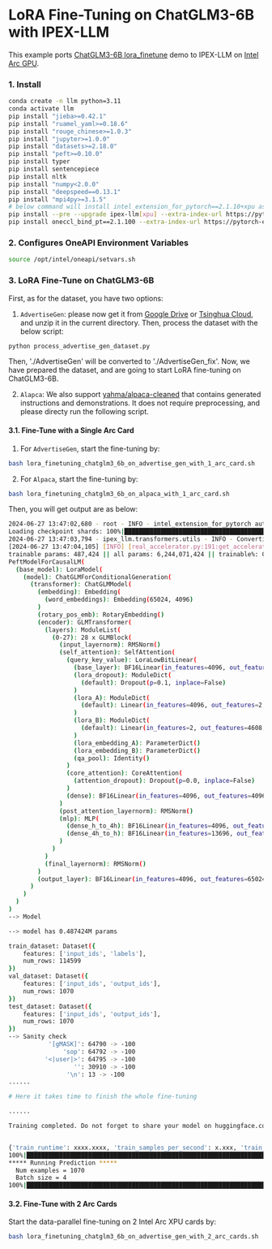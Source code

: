 # LoRA Fine-Tuning on ChatGLM3-6B with IPEX-LLM

This example ports [ChatGLM3-6B lora_finetune](https://github.com/THUDM/ChatGLM3/blob/main/finetune_demo/lora_finetune.ipynb) demo to IPEX-LLM on [Intel Arc GPU](../../README.md).

### 1. Install

```bash
conda create -n llm python=3.11
conda activate llm
pip install "jieba>=0.42.1"
pip install "ruamel_yaml>=0.18.6"
pip install "rouge_chinese>=1.0.3"
pip install "jupyter>=1.0.0"
pip install "datasets>=2.18.0"
pip install "peft>=0.10.0"
pip install typer
pip install sentencepiece
pip install nltk
pip install "numpy<2.0.0"
pip install "deepspeed==0.13.1"
pip install "mpi4py>=3.1.5"
# below command will install intel_extension_for_pytorch==2.1.10+xpu as default
pip install --pre --upgrade ipex-llm[xpu] --extra-index-url https://pytorch-extension.intel.com/release-whl/stable/xpu/us/
pip install oneccl_bind_pt==2.1.100 --extra-index-url https://pytorch-extension.intel.com/release-whl/stable/xpu/us/
```

### 2. Configures OneAPI Environment Variables
```bash
source /opt/intel/oneapi/setvars.sh
```

### 3. LoRA Fine-Tune on ChatGLM3-6B

First, as for the dataset, you have two options:

1. `AdvertiseGen`: please now get it from [Google Drive](https://drive.google.com/file/d/13_vf0xRTQsyneRKdD1bZIr93vBGOczrk/view?usp=sharing) or [Tsinghua Cloud](https://cloud.tsinghua.edu.cn/f/b3f119a008264b1cabd1/?dl=1), and unzip it in the current directory. Then, process the dataset with the below script:

```bash
python process_advertise_gen_dataset.py
```

Then, './AdvertiseGen' will be converted to './AdvertiseGen_fix'. Now, we have prepared the dataset, and are going to start LoRA fine-tuning on ChatGLM3-6B.

2. `Alapca`: We also support [yahma/alpaca-cleaned](https://huggingface.co/datasets/yahma/alpaca-cleaned) that contains generated instructions and demonstrations. It does not require preprocessing, and please directy run the following script.

#### 3.1. Fine-Tune with a Single Arc Card

1. For `AdvertiseGen`, start the fine-tuning by:

```bash
bash lora_finetuning_chatglm3_6b_on_advertise_gen_with_1_arc_card.sh
```

2. For `Alpaca`, start the fine-tuning by:

```bash
bash lora_finetuning_chatglm3_6b_on_alpaca_with_1_arc_card.sh
```

Then, you will get output are as below:

```bash
2024-06-27 13:47:02,680 - root - INFO - intel_extension_for_pytorch auto imported
Loading checkpoint shards: 100%|███████████████████████████████████████████████████████████████████████| 7/7 [00:01<00:00,  6.47it/s]
2024-06-27 13:47:03,794 - ipex_llm.transformers.utils - INFO - Converting the current model to bf16 format......
[2024-06-27 13:47:04,105] [INFO] [real_accelerator.py:191:get_accelerator] Setting ds_accelerator to xpu (auto detect)
trainable params: 487,424 || all params: 6,244,071,424 || trainable%: 0.0078
PeftModelForCausalLM(
  (base_model): LoraModel(
    (model): ChatGLMForConditionalGeneration(
      (transformer): ChatGLMModel(
        (embedding): Embedding(
          (word_embeddings): Embedding(65024, 4096)
        )
        (rotary_pos_emb): RotaryEmbedding()
        (encoder): GLMTransformer(
          (layers): ModuleList(
            (0-27): 28 x GLMBlock(
              (input_layernorm): RMSNorm()
              (self_attention): SelfAttention(
                (query_key_value): LoraLowBitLinear(
                  (base_layer): BF16Linear(in_features=4096, out_features=4608, bias=True)
                  (lora_dropout): ModuleDict(
                    (default): Dropout(p=0.1, inplace=False)
                  )
                  (lora_A): ModuleDict(
                    (default): Linear(in_features=4096, out_features=2, bias=False)
                  )
                  (lora_B): ModuleDict(
                    (default): Linear(in_features=2, out_features=4608, bias=False)
                  )
                  (lora_embedding_A): ParameterDict()
                  (lora_embedding_B): ParameterDict()
                  (qa_pool): Identity()
                )
                (core_attention): CoreAttention(
                  (attention_dropout): Dropout(p=0.0, inplace=False)
                )
                (dense): BF16Linear(in_features=4096, out_features=4096, bias=False)
              )
              (post_attention_layernorm): RMSNorm()
              (mlp): MLP(
                (dense_h_to_4h): BF16Linear(in_features=4096, out_features=27392, bias=False)
                (dense_4h_to_h): BF16Linear(in_features=13696, out_features=4096, bias=False)
              )
            )
          )
          (final_layernorm): RMSNorm()
        )
        (output_layer): BF16Linear(in_features=4096, out_features=65024, bias=False)
      )
    )
  )
)
--> Model

--> model has 0.487424M params

train_dataset: Dataset({
    features: ['input_ids', 'labels'],
    num_rows: 114599
})
val_dataset: Dataset({
    features: ['input_ids', 'output_ids'],
    num_rows: 1070
})
test_dataset: Dataset({
    features: ['input_ids', 'output_ids'],
    num_rows: 1070
})
--> Sanity check
           '[gMASK]': 64790 -> -100
               'sop': 64792 -> -100
          '<|user|>': 64795 -> -100
                  '': 30910 -> -100
                '\n': 13 -> -100
......

# Here it takes time to finish the whole fine-tuning

......

Training completed. Do not forget to share your model on huggingface.co/models =)


{'train_runtime': xxxx.xxxx, 'train_samples_per_second': x.xxx, 'train_steps_per_second': x.xxx, 'train_loss': xx.xx, 'epoch': x.xx}
100%|████████████████████████████████████████████████████████████████████████████████████████████| 3000/3000 [xx:xx<00:00,  x.xxit/s]
***** Running Prediction *****
  Num examples = 1070
  Batch size = 4
100%|██████████████████████████████████████████████████████████████████████████████████████████████| 268/268 [xx:xx<00:00,  x.xxs/it]
```

#### 3.2. Fine-Tune with 2 Arc Cards

Start the data-parallel fine-tuning on 2 Intel Arc XPU cards by:

```bash
bash lora_finetuning_chatglm3_6b_on_advertise_gen_with_2_arc_cards.sh
```
